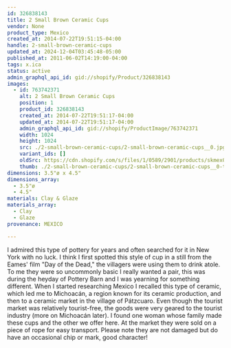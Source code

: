 ```yaml
---
id: 326838143
title: 2 Small Brown Ceramic Cups
vendor: None
product_type: Mexico
created_at: 2014-07-22T19:51:15-04:00
handle: 2-small-brown-ceramic-cups
updated_at: 2024-12-04T03:45:48-05:00
published_at: 2011-06-02T14:19:00-04:00
tags: x.ica
status: active
admin_graphql_api_id: gid://shopify/Product/326838143
images:
  - id: 763742371
    alt: 2 Small Brown Ceramic Cups
    position: 1
    product_id: 326838143
    created_at: 2014-07-22T19:51:17-04:00
    updated_at: 2014-07-22T19:51:17-04:00
    admin_graphql_api_id: gid://shopify/ProductImage/763742371
    width: 1024
    height: 1024
    src: ./2-small-brown-ceramic-cups/2-small-brown-ceramic-cups__0.jpg
    variant_ids: []
    oldSrc: https://cdn.shopify.com/s/files/1/0589/2901/products/skmex0036.tif.jpeg?v=1406073077
    thumb: ./2-small-brown-ceramic-cups/2-small-brown-ceramic-cups__0-thumb.jpg
dimensions: 3.5"ø x 4.5"
dimensions_array:
  - 3.5"ø
  - 4.5"
materials: Clay & Glaze
materials_array:
  - Clay
  - Glaze
provenance: MEXICO

---
```


I admired this type of pottery for years and often searched for it in New York with no luck. I think I first spotted this style of cup in a still from the Eames' film "Day of the Dead," the villagers were using them to drink atole. To me they were so uncommonly basic I really wanted a pair, this was during the heyday of Pottery Barn and I was yearning for something different. When I started researching Mexico I recalled this type of ceramic, which led me to Michoacán, a region known for its ceramic production, and then to a ceramic market in the village of Pátzcuaro. Even though the tourist market was relatively tourist-free, the goods were very geared to the tourist industry (more on Michoacán later). I found one woman whose family made these cups and the other we offer here. At the market they were sold on a piece of rope for easy transport. Please note they are not damaged but do have an occasional chip or mark, good character!